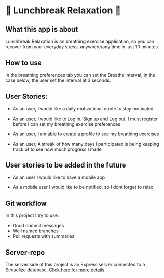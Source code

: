 # :hibiscus: Lunchbreak Relaxation :hibiscus:


## What this app is about

Lunchbreak Relaxation is an breathing exercise application, so you can recover from your everyday stress, anywhere/any time in just 10 minutes. 

## How to use

In the breathing preferences tab you can set the Breathe Interval, in the case below, the user set the interval at 3 seconds.


## User Stories:

- As an user, I would like a daily motivational quote to stay motivated

- As an user, I would like to Log in, Sign up and Log out. I must register before I can set my breathing exercise preferences

- As an user, I am able to create a profile to see my breathing exercises 

- As an user, A streak of how many days I participated is being keeping track of to see how much progress I made

## User stories to be added in the future

- As an user I would like to have a mobile app

- As a mobile user I would like to be notified, so I dont forget to relax


## Git workflow

In this project I try to use:

- Good commit messages
- Well named branches
- Pull requests with summaries

## Server-repo

The server side of this project is an Express server connected to a Sequelize database. [Click here for more details](https://github.com/WanderSmits/relaxation_server)
